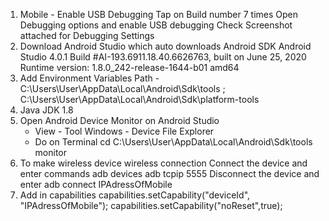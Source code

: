 1. Mobile - Enable USB Debugging
	Tap on Build number 7 times
	Open Debugging options and enable USB debugging
	Check Screenshot attached for Debugging Settings
2. Download Android Studio which auto downloads Android SDK
	Android Studio 4.0.1
	Build #AI-193.6911.18.40.6626763, built on June 25, 2020
	Runtime version: 1.8.0_242-release-1644-b01 amd64
3. Add Environment Variables 
	Path - C:\Users\User\AppData\Local\Android\Sdk\tools ; C:\Users\User\AppData\Local\Android\Sdk\platform-tools
4. Java JDK 1.8
5. Open Android Device Monitor on Android Studio
	- View - Tool Windows - Device File Explorer
	- Do on Terminal
			 cd C:\Users\User\AppData\Local\Android\Sdk\tools
			 monitor
6. To make wireless device wireless connection 
	Connect the device and enter commands 
		adb devices
		adb tcpip 5555
	Disconnect the device and enter 
		adb connect IPAdressOfMobile
7. Add in capabilities
	capabilities.setCapability("deviceId", "IPAdressOfMobile");
    capabilities.setCapability("noReset",true);
			
